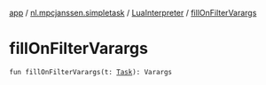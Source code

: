 [app](../../index.md) / [nl.mpcjanssen.simpletask](../index.md) / [LuaInterpreter](index.md) / [fillOnFilterVarargs](.)

# fillOnFilterVarargs

`fun fillOnFilterVarargs(t: `[`Task`](../../nl.mpcjanssen.simpletask.task/-task/index.md)`): Varargs`